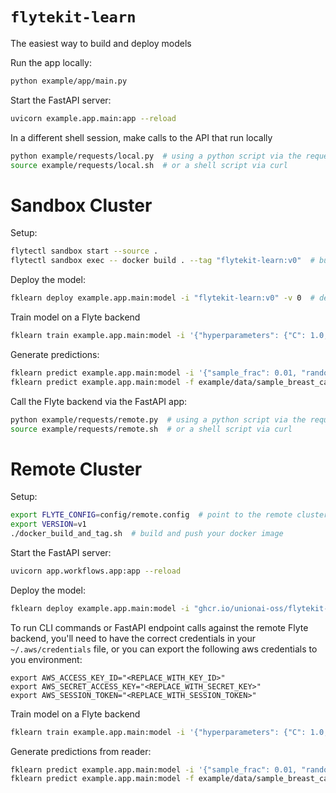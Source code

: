 # `flytekit-learn`

The easiest way to build and deploy models

Run the app locally:

```bash
python example/app/main.py
```

Start the FastAPI server:

```bash
uvicorn example.app.main:app --reload
```

In a different shell session, make calls to the API that run locally

```bash
python example/requests/local.py  # using a python script via the requests library
source example/requests/local.sh  # or a shell script via curl
```

# Sandbox Cluster

Setup:

```bash
flytectl sandbox start --source .
flytectl sandbox exec -- docker build . --tag "flytekit-learn:v0"  # build app container on sandbox
```

Deploy the model:

```bash
fklearn deploy example.app.main:model -i "flytekit-learn:v0" -v 0  # deploy flytekit-learn model
```

Train model on a Flyte backend

```bash
fklearn train example.app.main:model -i '{"hyperparameters": {"C": 1.0, "max_iter": 1000}, "sample_frac": 1.0, "random_state": 123}'
```

Generate predictions:

```bash
fklearn predict example.app.main:model -i '{"sample_frac": 0.01, "random_state": 123}'  # from the reader
fklearn predict example.app.main:model -f example/data/sample_breast_cancer_data.json  # or with json data
```

Call the Flyte backend via the FastAPI app:

```bash
python example/requests/remote.py  # using a python script via the requests library
source example/requests/remote.sh  # or a shell script via curl
```

# Remote Cluster

Setup:

```bash
export FLYTE_CONFIG=config/remote.config  # point to the remote cluster
export VERSION=v1
./docker_build_and_tag.sh  # build and push your docker image
```

Start the FastAPI server:

```bash
uvicorn app.workflows.app:app --reload
```

Deploy the model:

```bash
fklearn deploy example.app.main:model -i "ghcr.io/unionai-oss/flytekit-learn:$VERSION" -v $VERSION
```

To run CLI commands or FastAPI endpoint calls against the remote Flyte backend, you'll need
to have the correct credentials in your `~/.aws/credentials` file, or you can export the following aws
credentials to you environment:

```
export AWS_ACCESS_KEY_ID="<REPLACE_WITH_KEY_ID>"
export AWS_SECRET_ACCESS_KEY="<REPLACE_WITH_SECRET_KEY>"
export AWS_SESSION_TOKEN="<REPLACE_WITH_SESSION_TOKEN>"
```

Train model on a Flyte backend

```bash
fklearn train example.app.main:model -i '{"hyperparameters": {"C": 1.0, "max_iter": 1000}, "sample_frac": 1.0, "random_state": 123}'
```

Generate predictions from reader:

```bash
fklearn predict example.app.main:model -i '{"sample_frac": 0.01, "random_state": 123}'  # from the reader
fklearn predict example.app.main:model -f example/data/sample_breast_cancer_data.json  # or with json data
```
